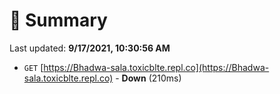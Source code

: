 # 📖 Summary
Last updated: **9/17/2021, 10:30:56 AM**

- `GET` [https://Bhadwa-sala.toxicblte.repl.co](https://Bhadwa-sala.toxicblte.repl.co) - **Down** (210ms)
